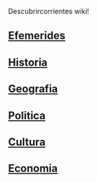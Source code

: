 Descubrircorrientes wiki!

## [Efemerides](01-Efemerides)

## [Historia](02-Historia)

## [Geografia](03-Geografia)

## [Politica](04-Politica)

## [Cultura](05-Cultura)

## [Economia](06-Economia)
